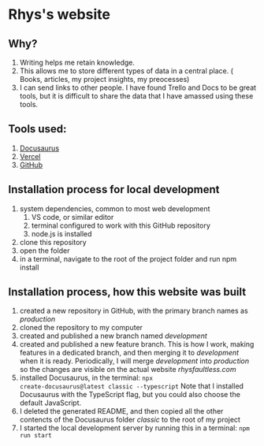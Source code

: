 # Rhys's website

## Why?

1. Writing helps me retain knowledge.
2. This allows me to store different types of data in a central place. ( Books, articles, my project insights, my preocesses)
3. I can send links to other people. I have found Trello and Docs to be great tools, but it is difficult to share the data that I have amassed using these tools.

## Tools used:

1. [Docusaurus](https://docusaurus.io/)
2. [Vercel](https://vercel.com/)
3. [GitHub](https://github.com/)

## Installation process for local development

1. system dependencies, common to most web development
   1. VS code, or similar editor
   2. terminal configured to work with this GitHub repository
   3. node.js is installed
2. clone this repository
3. open the folder
4. in a terminal, navigate to the root of the project folder and run npm install

## Installation process, how this website was built

1. created a new repository in GitHub, with the primary branch names as _production_
2. cloned the repository to my computer
3. created and published a new branch named _development_
4. created and published a new feature branch.
   This is how I work, making features in a dedicated branch, and then merging it to _development_ when it is ready.
   Periodically, I will merge _development_ into _production_ so the changes are visible on the actual website _rhysfaultless.com_
5. installed Docusaurus, in the terminal: <code>npx create-docusaurus@latest classic --typescript</code>
   Note that I installed Docusaurus with the TypeScript flag, but you could also choose the default JavaScript.
6. I deleted the generated README, and then copied all the other contencts of the Docusaurus folder _classic_ to the root of my project
7. I started the local development server by running this in a terminal: <code>npm run start</code>
